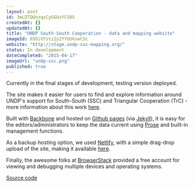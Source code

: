 ```yaml
---
layout: post
id: 3mLDTQUnzqsCyGGUsYCS8S
createdAt: {}
updatedAt: {}
title: "UNDP South-South Cooperation - data and mapping website"
imageId: 65OiVYstz2y2YYUUkswCSc
website: "http://stage.undp-ssc-mapping.org/"
status: In development
dateCompleted: "2015-04-17"
imageUrl: "undp-ssc.png"
published: true
---
```


Currently in the final stages of development, testing version deployed.

The site makes it easier for users to find and explore information around UNDP's support for South-South (SSC) and Triangular Cooperation (TrC) - more information about this work [here](http://www.undp.org/ssc).

Built with [Backbone](http://backbonejs.org) and hosted on [Github pages](https://pages.github.com) (via [Jekyll](http://jekyllrb.com)), it is easy for the editors/administrators to keep the data current using [Prose](http://prose.io) and built-in management functions.

As a backup hosting option, we used [Netlify](https://www.netlify.com), with a simple drag-drop upload of the site, making it available [here](https://ssc.netlify.com).

Finally, the awesome folks at [BrowserStack](https://www.browserstack.com) provided a free account for viewing and debugging multiple devices and operating systems.

[Source code](https://github.com/undp/ssc)
